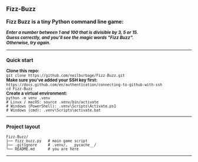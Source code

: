 ### Fizz-Buzz

**Fizz Buzz is a tiny Python command line game:**

<small>
<strong><em>Enter a number between 1 and 100 that is divisible by 3, 5 or 15.</em></strong><br>
<strong><em>Guess correctly, and you’ll see the magic words "Fizz Buzz".</em></strong><br>
<strong><em>Otherwise, try again.</em></strong><br>

---

### Quick start 
**Clone this repo:**  
```git clone https://github.com/neilburbage/Fizz-Buzz.git```  
**Make sure you've added your SSH key first:**   
```https://docs.github.com/en/authentication/connecting-to-github-with-ssh```    
```cd Fizz-Buzz```  
**Create a virtual environment:**     
```python -m venv .venv```  
```# Linux / macOS: source .venv/bin/activate```     
```# Windows (PowerShell): .venv\Scripts\Activate.ps1```  
```# Windows (cmd): .venv\Scripts\activate.bat``` 

---

### Project layout
```
Fizz-Buzz/
├── fizz_buzz.py   # main game script
├── .gitignore     # .venv/, __pycache__/
└── README.md      # you are here
```

---